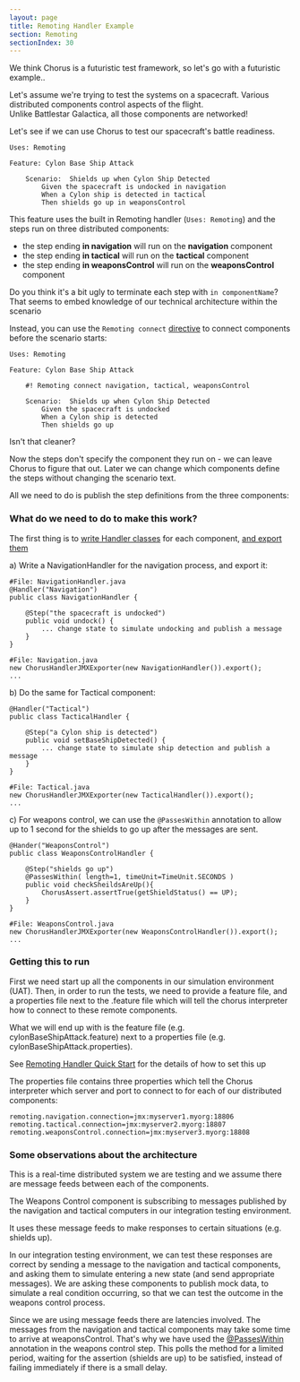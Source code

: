 ```yaml
---
layout: page
title: Remoting Handler Example
section: Remoting
sectionIndex: 30
---
```


We think Chorus is a futuristic test framework, so let's go with a futuristic example..

Let's assume we're trying to test the systems on a spacecraft.
Various distributed components control aspects of the flight.  
Unlike Battlestar Galactica, all those components are networked! 

Let's see if we can use Chorus to test our spacecraft's battle readiness.

	Uses: Remoting

	Feature: Cylon Base Ship Attack

	    Scenario:  Shields up when Cylon Ship Detected
		    Given the spacecraft is undocked in navigation
		    When a Cylon ship is detected in tactical
		    Then shields go up in weaponsControl
		    
		
This feature uses the built in Remoting handler (`Uses: Remoting`) and the steps run on three distributed components:

* the step ending **in navigation** will run on the **navigation** component 
* the step ending **in tactical** will run on the **tactical** component
* the step ending **in weaponsControl** will run on the **weaponsControl** component

Do you think it's a bit ugly to terminate each step with `in componentName`?
That seems to embed knowledge of our technical architecture within the scenario

Instead, you can use the `Remoting connect` [directive](/pages/GherkinExtensions/Directives) to connect components before the scenario starts:

	Uses: Remoting

	Feature: Cylon Base Ship Attack

	    #! Remoting connect navigation, tactical, weaponsControl

	    Scenario:  Shields up when Cylon Ship Detected
		    Given the spacecraft is undocked
		    When a Cylon ship is detected
		    Then shields go up

Isn't that cleaner?

Now the steps don't specify the component they run on - we can leave Chorus to figure that out.
Later we can change which components define the steps without changing the scenario text.

All we need to do is publish the step definitions from the three components:


###  What do we need to do to make this work? 

The first thing is to [write Handler classes](/pages/Handlers/HandlerClasses) for each component, [and export them](/pages/BuiltInHandlers/Remoting/RemotingHandlerQuickStart) 

a) Write a NavigationHandler for the navigation process, and export it:

    #File: NavigationHandler.java
	@Handler("Navigation")
	public class NavigationHandler {
		
		@Step("the spacecraft is undocked")
		public void undock() {
			... change state to simulate undocking and publish a message
		}
	}
	
	#File: Navigation.java
	new ChorusHandlerJMXExporter(new NavigationHandler()).export();
	...

b) Do the same for Tactical component:

	@Handler("Tactical")
	public class TacticalHandler {

		@Step("a Cylon ship is detected")
		public void setBaseShipDetected() {
			... change state to simulate ship detection and publish a message
		}
	}

	#File: Tactical.java
    new ChorusHandlerJMXExporter(new TacticalHandler()).export();
    ...

c) For weapons control, we can use the `@PassesWithin` annotation to allow up to 1 second for the shields to go up after the messages are sent. 

	@Hander("WeaponsControl")
	public class WeaponsControlHandler {
	
		@Step("shields go up")
		@PassesWithin( length=1, timeUnit=TimeUnit.SECONDS )
		public void checkSheildsAreUp(){
            ChorusAssert.assertTrue(getShieldStatus() == UP);
		}
	}

    #File: WeaponsControl.java
    new ChorusHandlerJMXExporter(new WeaponsControlHandler()).export();
    ...

###  Getting this to run 

First we need start up all the components in our simulation environment (UAT). Then, in order to run the tests, we need to provide a feature file, and a properties file next to the .feature file which will tell the chorus interpreter how to connect to these remote components.

What we will end up with is the feature file (e.g. cylonBaseShipAttack.feature) next to a properties file (e.g. cylonBaseShipAttack.properties). 

See [Remoting Handler Quick Start](/pages/BuiltInHandlers/Remoting/RemotingHandlerQuickStart) for the details of how to set this up

The properties file contains three properties which tell the Chorus interpreter which server and port to connect to for each of our distributed components:

	remoting.navigation.connection=jmx:myserver1.myorg:18806
	remoting.tactical.connection=jmx:myserver2.myorg:18807
	remoting.weaponsControl.connection=jmx:myserver3.myorg:18808




###  Some observations about the architecture 

This is a real-time distributed system we are testing and we assume there are message feeds between each of the components.

The Weapons Control component is subscribing to messages published by the navigation and tactical computers in our
integration testing environment.

It uses these message feeds to make responses to certain situations (e.g. shields up).

In our integration testing environment, we can test these responses are correct by sending a message to the navigation
and tactical components, and asking them to simulate entering a new state (and send appropriate messages).
We are asking these components to publish mock data, to simulate a real condition occurring,
so that we can test the outcome in the weapons control process.

Since we are using message feeds there are latencies involved.
The messages from the navigation and tactical components may take some time to arrive at weaponsControl.
That's why we have used the [@PassesWithin](/pages/DistributedTesting/PassesWithinAnnotation) annotation in the weapons control step.
This polls the method for a limited period, waiting for the assertion (shields are up) to be satisfied, instead of failing
immediately if there is a small delay.

   